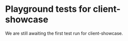 # Playground tests for client-showcase
We are still awaiting the first test run for client-showcase.
